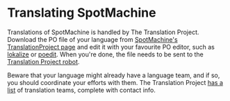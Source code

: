 Translating SpotMachine
=======================

Translations of SpotMachine is handled by The Translation Project. Download the PO file of
your language from [SpotMachine's TranslationProject page](http://translationproject.org/domain/spotmachine.html)
and edit it with your favourite PO editor, such as [lokalize](http://userbase.kde.org/Lokalize)
or [poedit](http://sourceforge.net/projects/poedit/). When you're done, the file needs
to be sent to the [Translation Project robot](http://translationproject.org/html/robot.html).

Beware that your language might already have a language team, and if so, you should
coordinate your efforts with them. The Translation Project [has a list](http://translationproject.org/team/index.html)
of translation teams, complete with contact info.

